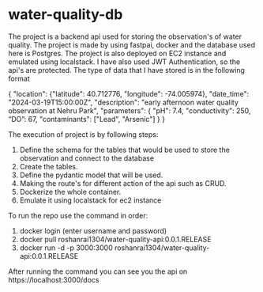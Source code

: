 # water-quality-db

The project is a backend api used for storing the observation's of water quality. The project is made by using fastpai, docker and the database used here is Postgres. The project is also deployed on EC2 instance and
emulated using localstack. I have also used JWT Authentication, so the api's are protected. The type of data that I have stored is in the following format

{
"location": {"latitude": 40.712776, "longitude": -74.005974},
"date_time": "2024-03-19T15:00:00Z",
"description": "early afternoon water quality observation at Nehru
Park",
"parameters": {
"pH": 7.4,
"conductivity": 250,
“DO”: 67,
"contaminants": ["Lead", "Arsenic"]
}
}

The execution of project is by following steps:
  1. Define the schema for the tables that would be used to store the observation and connect to the database
  2. Create the tables.
  3. Define the pydantic model that will be used.
  4. Making the route's for different action of the api such as CRUD.
  5. Dockerize the whole container.
  6. Emulate it using localstack for ec2 instance

To run the repo use the command in order:
  1. docker login (enter username and password)
  2. docker pull roshanrai1304/water-quality-api:0.0.1.RELEASE
  3. docker run -d -p 3000:3000 roshanrai1304/water-quality-api:0.0.1.RELEASE

After running the command you can see you the api on https://localhost:3000/docs

